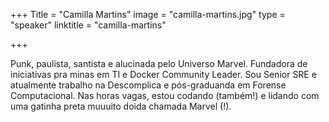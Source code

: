 +++
Title = "Camilla Martins"
image = "camilla-martins.jpg"
type = "speaker"
linktitle = "camilla-martins"

+++

Punk, paulista, santista e alucinada pelo Universo Marvel. Fundadora de iniciativas pra minas em TI e Docker Community Leader. Sou Senior SRE e atualmente trabalho na Descomplica e pós-graduanda em Forense Computacional. Nas horas vagas, estou codando (também!) e lidando com uma gatinha preta muuuito doida chamada Marvel (!).